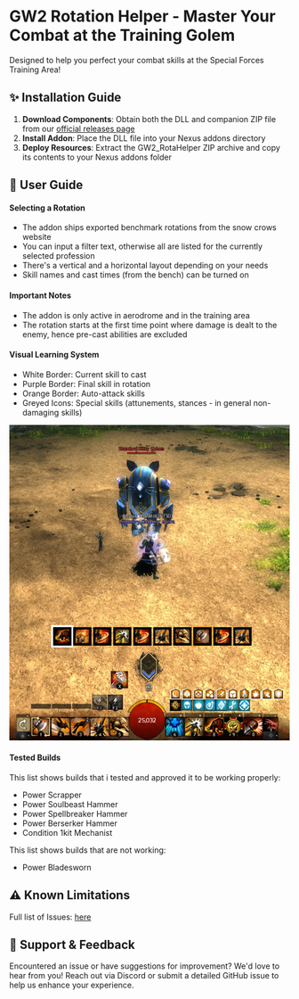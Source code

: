 # GW2 Rotation Helper - Master Your Combat at the Training Golem

Designed to help you perfect your combat skills at the Special Forces Training Area!

## ✨ Installation Guide

1. **Download Components**: Obtain both the DLL and companion ZIP file from our [official releases page](https://github.com/franneck94/GW2_RotaHelper/releases)
2. **Install Addon**: Place the DLL file into your Nexus addons directory
3. **Deploy Resources**: Extract the GW2_RotaHelper ZIP archive and copy its contents to your Nexus addons folder

## 🎯 User Guide

#### Selecting a Rotation

- The addon ships exported benchmark rotations from the snow crows website
- You can input a filter text, otherwise all are listed for the currently selected profession
- There's a vertical and a horizontal layout depending on your needs
- Skill names and cast times (from the bench) can be turned on

#### Important Notes

- The addon is only active in aerodrome and in the training area
- The rotation starts at the first time point where damage is dealt to the enemy, hence pre-cast abilities are excluded

#### Visual Learning System

- White Border: Current skill to cast
- Purple Border: Final skill in rotation
- Orange Border: Auto-attack skills
- Greyed Icons: Special skills (attunements, stances - in general non-damaging skills)

![Example Screenshot](./media/example.png)

#### Tested Builds

This list shows builds that i tested and approved it to be working properly:

- Power Scrapper
- Power Soulbeast Hammer
- Power Spellbreaker Hammer
- Power Berserker Hammer
- Condition 1kit Mechanist

This list shows builds that are not working:

- Power Bladesworn

## ⚠️ Known Limitations

Full list of Issues: [here](ISSUES.md)

## 💬 Support & Feedback

Encountered an issue or have suggestions for improvement? We'd love to hear from you! Reach out via Discord or submit a detailed GitHub issue to help us enhance your experience.
